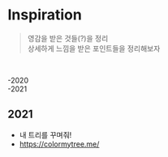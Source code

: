 # Inspiration
> 영감을 받은 것들(?)을 정리   
> 상세하게 느낌을 받은 포인트들을 정리해보자
<br>

-2020  
-2021

## 2021
- 내 트리를 꾸며줘!
- https://colormytree.me/
<br><br>

